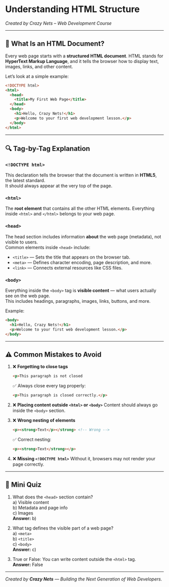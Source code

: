 # **Understanding HTML Structure**
*Created by Crazy Nets – Web Development Course*

---

## 🧱 **What Is an HTML Document?**

Every web page starts with a **structured HTML document**. HTML stands for **HyperText Markup Language**, and it tells the browser how to display text, images, links, and other content.

Let’s look at a simple example:

```html
<!DOCTYPE html>
<html>
  <head>
    <title>My First Web Page</title>
  </head>
  <body>
    <h1>Hello, Crazy Nets!</h1>
    <p>Welcome to your first web development lesson.</p>
  </body>
</html>
```

---

## 🔍 **Tag-by-Tag Explanation**

### `<!DOCTYPE html>`
This declaration tells the browser that the document is written in **HTML5**, the latest standard.  
It should always appear at the very top of the page.

### `<html>`
The **root element** that contains all the other HTML elements. Everything inside `<html>` and `</html>` belongs to your web page.

### `<head>`
The head section includes information **about** the web page (metadata), not visible to users.  
Common elements inside `<head>` include:
- `<title>` — Sets the title that appears on the browser tab.
- `<meta>` — Defines character encoding, page description, and more.
- `<link>` — Connects external resources like CSS files.

### `<body>`
Everything inside the `<body>` tag is **visible content** — what users actually see on the web page.  
This includes headings, paragraphs, images, links, buttons, and more.

Example:

```html
<body>
  <h1>Hello, Crazy Nets!</h1>
  <p>Welcome to your first web development lesson.</p>
</body>
```

---

## ⚠️ **Common Mistakes to Avoid**

1. ❌ **Forgetting to close tags**
   ```html
   <p>This paragraph is not closed
   ```
   ✅ Always close every tag properly:
   ```html
   <p>This paragraph is closed correctly.</p>
   ```

2. ❌ **Placing content outside `<html>` or `<body>`**
   Content should always go inside the `<body>` section.

3. ❌ **Wrong nesting of elements**
   ```html
   <p><strong>Text</p></strong> <!-- Wrong -->
   ```
   ✅ Correct nesting:
   ```html
   <p><strong>Text</strong></p>
   ```

4. ❌ **Missing `<!DOCTYPE html>`**
   Without it, browsers may not render your page correctly.

---

## 🧠 **Mini Quiz**

1. What does the `<head>` section contain?  
   a) Visible content  
   b) Metadata and page info  
   c) Images  
   **Answer:** b)

2. What tag defines the visible part of a web page?  
   a) `<meta>`  
   b) `<title>`  
   c) `<body>`  
   **Answer:** c)

3. True or False: You can write content outside the `<html>` tag.  
   **Answer:** False

---

*Created by **Crazy Nets** — Building the Next Generation of Web Developers.*
